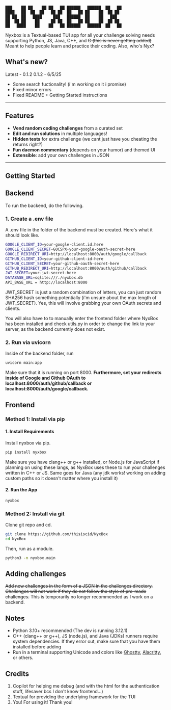 ```
███    ██ ██    ██ ██   ██ ██████   ██████  ██   ██ 
████   ██  ██  ██   ██ ██  ██   ██ ██    ██  ██ ██  
██ ██  ██   ████     ███   ██████  ██    ██   ███   
██  ██ ██    ██     ██ ██  ██   ██ ██    ██  ██ ██  
██   ████    ██    ██   ██ ██████   ██████  ██   ██ 
```
Nyxbox is a Textual-based TUI app for all your challenge solving needs supporting Python, JS, Java, C++, and ~~C (this is never getting added)~~ Meant to help people learn and practice their coding. Also, who's Nyx?

## What's new?
Latest - 0.1.2
0.1.2 - 6/5/25
- Some search fuctionality! (i'm working on it i promise)
- Fixed minor errors
- Fixed README + Getting Started instructions

---

## Features

- **Vend random coding challenges** from a curated set
- **Edit and run solutions** in multiple languages!
- **Hidden tests** for extra challenge (we cant just have you cheating the returns right?)
- **Fun daemon commentary** (depends on your humor) and themed UI
- **Extensible**: add your own challenges in JSON

---

## Getting Started
## Backend
To run the backend, do the following.
### 1. Create a .env file
A .env file in the folder of the backend must be created. Here's what it should look like.
```bash
GOOGLE_CLIENT_ID=your-google-client.id.here
GOOGLE_CLIENT_SECRET=GOCSPX-your-google-oauth-secret-here
GOOGLE_REDIRECT_URI=http://localhost:8000/auth/google/callback
GITHUB_CLIENT_ID=your-github-client-id-here
GITHUB_CLIENT_SECRET=your-github-oauth-secret-here
GITHUB_REDIRECT_URI=http://localhost:8000/auth/github/callback
JWT_SECRET=your-jwt-secret-here
DATABASE_URL=sqlite:///./nyxbox.db
API_BASE_URL = http://localhost:8000
```
JWT_SECRET is just a random combination of letters, you can just random SHA256 hash something potentially (i'm unsure about the max length of JWT_SECRET). Yes, this will involve grabbing your own OAuth secrets and clients.

You will also have to to manually enter the frontend folder where NyxBox has been installed and check utils.py in order to change the link to your server, as the backend currently does not exist.
### 2. Run via uvicorn
Inside of the backend folder, run 
```bash
uvicorn main:app
```
Make sure that it is running on port 8000. **Furthermore, set your redirects inside of Google and Github OAuth to localhost:8000/auth/github/callback or localhost:8000/auth/google/callback.**

## Frontend
### Method 1: Install via pip
#### 1. Install Requirements
Install nyxbox via pip.
```bash
pip install nyxbox
```
Make sure you have clang++ or g++ installed, or Node.js for JavaScript if planning on using these langs, as NyxBox uses these to run your challenges written in C++ or JS. Same goes for Java (any jdk works! working on adding custom paths so it doesn't matter where you install it)

#### 2. Run the App
```bash
nyxbox
```
### Method 2: Install via git

Clone git repo and cd.

```bash
git clone https://github.com/thisiscid/NyxBox
cd NyxBox
```

Then, run as a module.

```bash
python3 -m nyxbox.main
```
## Adding challenges
~~Add new challenges in the form of a JSON in the challenges directory. Challenges will not work if they do not follow the style of pre-made challenges.~~
This is temporarily no longer recommended as I work on a backend. 

## Notes
- Python 3.10+ recommended (The dev is running 3.12.1)
- C++ (clang++ or g++), JS (node.js), and Java (JDKs) runners require system dependencies. If they error out, make sure that you have them installed before adding 
- Run in a terminal supporting Unicode and colors like [Ghostty](https://ghostty.org), [Alacritty](https://alacritty.org), or others.

## Credits
1. Copilot for helping me debug (and with the html for the authentication stuff, lifesaver bcs I don't know frontend...)
2. Textual for providing the underlying framework for the TUI
3. You! For using it! Thank you!